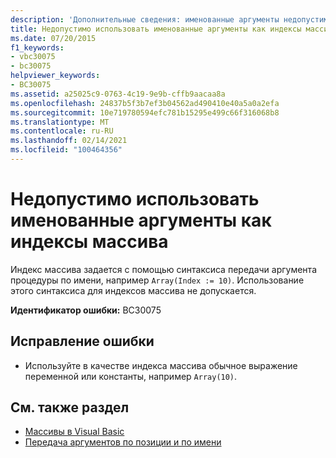 ```yaml
---
description: 'Дополнительные сведения: именованные аргументы недопустимы в качестве индексов массива'
title: Недопустимо использовать именованные аргументы как индексы массива
ms.date: 07/20/2015
f1_keywords:
- vbc30075
- bc30075
helpviewer_keywords:
- BC30075
ms.assetid: a25025c9-0763-4c19-9e9b-cffb9aacaa8a
ms.openlocfilehash: 24837b5f3b7ef3b04562ad490410e40a5a0a2efa
ms.sourcegitcommit: 10e719780594efc781b15295e499c66f316068b8
ms.translationtype: MT
ms.contentlocale: ru-RU
ms.lasthandoff: 02/14/2021
ms.locfileid: "100464356"
---
```

# <a name="named-arguments-are-not-valid-as-array-subscripts"></a>Недопустимо использовать именованные аргументы как индексы массива

Индекс массива задается с помощью синтаксиса передачи аргумента процедуры по имени, например `Array(Index := 10)`. Использование этого синтаксиса для индексов массива не допускается.  
  
 **Идентификатор ошибки:** BC30075  
  
## <a name="to-correct-this-error"></a>Исправление ошибки  
  
- Используйте в качестве индекса массива обычное выражение переменной или константы, например `Array(10)`.  
  
## <a name="see-also"></a>См. также раздел

- [Массивы в Visual Basic](../programming-guide/language-features/arrays/index.md)
- [Передача аргументов по позиции и по имени](../programming-guide/language-features/procedures/passing-arguments-by-position-and-by-name.md)

